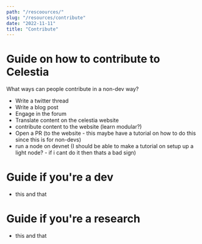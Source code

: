```yaml
---
path: "/rescoources/"
slug: "/resources/contribute"
date: "2022-11-11"
title: "Contribute"
---
```


# Guide on how to contribute to Celestia

What ways can people contribute in a non-dev way?
- Write a twitter thread
- Write a blog post
- Engage in the forum
- Translate content on the celestia website
- contribute content to the website (learn modular?)
- Open a PR (to the website - this maybe have a tutorial on how to do this since this is for non-devs)
- run a node on devnet (I should be able to make a tutorial on setup up a light node? - if i cant do it then thats a bad sign)

# Guide if you're a dev
- this and that

# Guide if you're a research
- this and that
